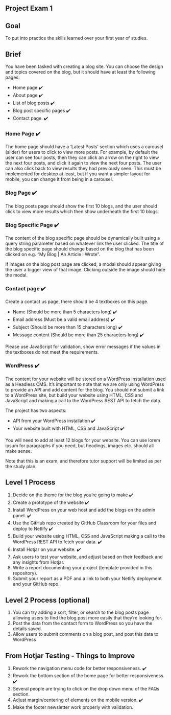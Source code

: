 ## Project Exam 1

## Goal

To put into practice the skills learned over your first year of studies.

## Brief

You have been tasked with creating a blog site. You can choose the design and topics covered on the blog, but it should have at least the following pages:

- Home page ✔️
- About page ✔️
- List of blog posts ✔️
- Blog post specific pages ✔️
- Contact page. ✔️

### Home Page ✔️
The home page should have a ‘Latest Posts’ section which uses a carousel (slider) for users to click to view more posts. For example, by default the user can see four posts, then they can click an arrow on the right to view the next four posts, and click it again to view the next four posts. The user can also click back to view results they had previously seen. This must be implemented for desktop at least, but if you want a simpler layout for mobile, you can change it from being in a carousel.

### Blog Page ✔️
The blog posts page should show the first 10 blogs, and the user should click to view more results which then show underneath the first 10 blogs.

### Blog Specific Page ✔️
The content of the blog specific page should be dynamically built using a query string parameter based on whatever link the user clicked. The title of the blog specific page should change based on the blog that has been clicked on e.g. “My Blog | An Article I Wrote”.

If images on the blog post page are clicked, a modal should appear giving the user a bigger view of that image. Clicking outside the image should hide the modal.

### Contact page ✔️
Create a contact us page, there should be 4 textboxes on this page.

- Name (Should be more than 5 characters long) ✔️
- Email address (Must be a valid email address) ✔️
- Subject (Should be more than 15 characters long) ✔️
- Message content (Should be more than 25 characters long) ✔️

Please use JavaScript for validation, show error messages if the values in the textboxes do not meet the requirements.

### WordPress ✔️
The content for your website will be stored on a WordPress installation used as a Headless CMS. It’s important to note that we are only using WordPress to provide an API and add content for the blog. You should not submit a link to a WordPress site, but build your website using HTML, CSS and JavaScript and making a call to the WordPress REST API to fetch the data.

The project has two aspects:

- API from your WordPress installation ✔️
- Your website built with HTML, CSS and JavaScript ✔️

You will need to add at least 12 blogs for your website. You can use lorem ipsum for paragraphs if you need, but headings, images etc. should all make sense.

Note that this is an exam, and therefore tutor support will be limited as per the study plan.

## Level 1 Process

1. Decide on the theme for the blog you’re going to make ✔️
2. Create a prototype of the website ✔️
3. Install WordPress on your web host and add the blogs on the admin panel. ✔️
4. Use the GitHub repo created by GitHub Classroom for your files and deploy to Netlify ✔️
5. Build your website using HTML, CSS and JavaScript making a call to the WordPress REST API to fetch your data. ✔️
6. Install Hotjar on your website. ✔️
7. Ask users to test your website, and adjust based on their feedback and any insights from Hotjar.
8. Write a report documenting your project (template provided in this repository).
9. Submit your report as a PDF and a link to both your Netlify deployment and your GitHub repo.

## Level 2 Process (optional)

1. You can try adding a sort, filter, or search to the blog posts page allowing users to find the blog post more easily that they’re looking for.
2. Post the data from the contact form to WordPress so you have the details saved.
3. Allow users to submit comments on a blog post, and post this data to WordPress






## From Hotjar Testing - Things to Improve

1. Rework the navigation menu code for better responsiveness. ✔️
2. Rework the bottom section of the home page for better responsiveness. ✔️
3. Several people are trying to click on the drop down menu of the FAQs section.
4. Adjust margin/centering of elements on the mobile version. ✔️
5. Make the footer newsletter work properly with validation.



